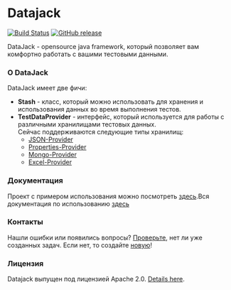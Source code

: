 # Datajack
[![Build Status](https://travis-ci.org/sbtqa/datajack.svg?branch=master)](https://travis-ci.org/sbtqa/datajack) [![GitHub release](https://img.shields.io/github/release/sbtqa/datajack.svg?style=flat-square)](https://github.com/sbtqa/datajack/releases)

DataJack - opensource java framework, который позволяет вам комфортно работать с вашими тестовыми данными.

### О DataJack
DataJack имеет две фичи:
* **Stash** - класс, который можно использовать для хранения и использования данных во время выполнения тестов.
* **TestDataProvider** - интерфейс, который используется для работы с различными хранилищами тестовых данных.   
Сейчас поддерживаются следующие типы хранилищ:
  * [JSON-Provider](https://github.com/sbtqa/datajack/tree/master/providers/json-provider)
  * [Properties-Provider](https://github.com/sbtqa/datajack/tree/master/providers/properties-provider)
  * [Mongo-Provider](https://github.com/sbtqa/datajack/tree/master/providers/mongo-provider)
  * [Excel-Provider](https://github.com/sbtqa/datajack/tree/master/providers/excel-provider)

### Документация
Проект с примером использования можно посмотреть [здесь](https://github.com/sbtqa/datajack-example).Вся документация по использованию [здесь](https://github.com/sbtqa/docs/wiki/DataJack)

### Контакты
Нашли ошибки или появились вопросы? [Проверьте](https://github.com/sbtqa/datajack/issues), нет ли уже созданных задач. Если нет, то создайте [новую](https://github.com/sbtqa/datajack/issues/new)!

### Лицензия 
Datajack выпущен под лицензией Apache 2.0. [Details here](https://github.com/sbtqa/datajack/blob/master/LICENSE).